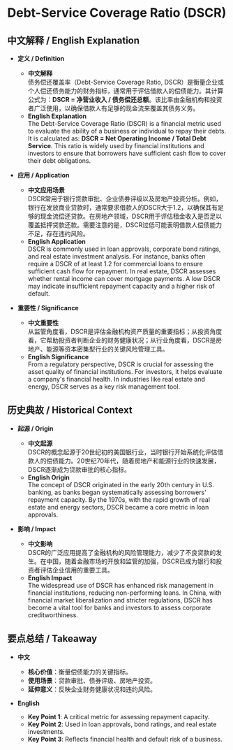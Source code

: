 # Debt-Service Coverage Ratio (DSCR)

## 中文解释 / English Explanation

* **定义 / Definition**  
  - **中文解释**  
    债务偿还覆盖率（Debt-Service Coverage Ratio, DSCR）是衡量企业或个人偿还债务能力的财务指标，通常用于评估借款人的偿债能力。其计算公式为：**DSCR = 净营业收入 / 债务偿还总额**。该比率由金融机构和投资者广泛使用，以确保借款人有足够的现金流来覆盖其债务义务。  
  - **English Explanation**  
    The Debt-Service Coverage Ratio (DSCR) is a financial metric used to evaluate the ability of a business or individual to repay their debts. It is calculated as: **DSCR = Net Operating Income / Total Debt Service**. This ratio is widely used by financial institutions and investors to ensure that borrowers have sufficient cash flow to cover their debt obligations.

* **应用 / Application**  
  - **中文应用场景**  
    DSCR常用于银行贷款审批、企业债券评级以及房地产投资分析。例如，银行在发放商业贷款时，通常要求借款人的DSCR大于1.2，以确保其有足够的现金流偿还贷款。在房地产领域，DSCR用于评估租金收入是否足以覆盖抵押贷款还款。需要注意的是，DSCR过低可能表明借款人偿债能力不足，存在违约风险。  
  - **English Application**  
    DSCR is commonly used in loan approvals, corporate bond ratings, and real estate investment analysis. For instance, banks often require a DSCR of at least 1.2 for commercial loans to ensure sufficient cash flow for repayment. In real estate, DSCR assesses whether rental income can cover mortgage payments. A low DSCR may indicate insufficient repayment capacity and a higher risk of default.

* **重要性 / Significance**  
  - **中文重要性**  
    从监管角度看，DSCR是评估金融机构资产质量的重要指标；从投资角度看，它帮助投资者判断企业的财务健康状况；从行业角度看，DSCR是房地产、能源等资本密集型行业的关键风险管理工具。  
  - **English Significance**  
    From a regulatory perspective, DSCR is crucial for assessing the asset quality of financial institutions. For investors, it helps evaluate a company's financial health. In industries like real estate and energy, DSCR serves as a key risk management tool.

## 历史典故 / Historical Context

* **起源 / Origin**  
  - **中文起源**  
    DSCR的概念起源于20世纪初的美国银行业，当时银行开始系统化评估借款人的偿债能力。20世纪70年代，随着房地产和能源行业的快速发展，DSCR逐渐成为贷款审批的核心指标。  
  - **English Origin**  
    The concept of DSCR originated in the early 20th century in U.S. banking, as banks began systematically assessing borrowers' repayment capacity. By the 1970s, with the rapid growth of real estate and energy sectors, DSCR became a core metric in loan approvals.

* **影响 / Impact**  
  - **中文影响**  
    DSCR的广泛应用提高了金融机构的风险管理能力，减少了不良贷款的发生。在中国，随着金融市场的开放和监管的加强，DSCR已成为银行和投资者评估企业信用的重要工具。  
  - **English Impact**  
    The widespread use of DSCR has enhanced risk management in financial institutions, reducing non-performing loans. In China, with financial market liberalization and stricter regulations, DSCR has become a vital tool for banks and investors to assess corporate creditworthiness.

## 要点总结 / Takeaway

* **中文**  
  - **核心价值**：衡量偿债能力的关键指标。  
  - **使用场景**：贷款审批、债券评级、房地产投资。  
  - **延伸意义**：反映企业财务健康状况和违约风险。  

* **English**  
  - **Key Point 1**: A critical metric for assessing repayment capacity.  
  - **Key Point 2**: Used in loan approvals, bond ratings, and real estate investments.  
  - **Key Point 3**: Reflects financial health and default risk of a business.